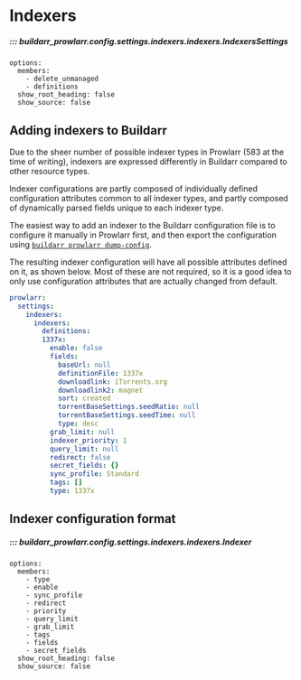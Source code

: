 # Indexers

##### ::: buildarr_prowlarr.config.settings.indexers.indexers.IndexersSettings
    options:
      members:
        - delete_unmanaged
        - definitions
      show_root_heading: false
      show_source: false

## Adding indexers to Buildarr

Due to the sheer number of possible indexer types in Prowlarr (583 at the time of writing),
indexers are expressed differently in Buildarr compared to other resource types.

Indexer configurations are partly composed of individually defined configuration attributes
common to all indexer types, and partly composed of dynamically parsed fields unique to
each indexer type.

The easiest way to add an indexer to the Buildarr configuration file is to
configure it manually in Prowlarr first, and then export the configuration using
[`buildarr prowlarr dump-config`](
../../../index.md#dumping-an-existing-prowlarr-instance-configuration
).

The resulting indexer configuration will have all possible attributes defined on it,
as shown below. Most of these are not required, so it is a good idea to only use
configuration attributes that are actually changed from default.

```yaml
prowlarr:
  settings:
    indexers:
      indexers:
        definitions:
        1337x:
          enable: false
          fields:
            baseUrl: null
            definitionFile: 1337x
            downloadlink: iTorrents.org
            downloadlink2: magnet
            sort: created
            torrentBaseSettings.seedRatio: null
            torrentBaseSettings.seedTime: null
            type: desc
          grab_limit: null
          indexer_priority: 1
          query_limit: null
          redirect: false
          secret_fields: {}
          sync_profile: Standard
          tags: []
          type: 1337x
```

## Indexer configuration format

##### ::: buildarr_prowlarr.config.settings.indexers.indexers.Indexer
    options:
      members:
        - type
        - enable
        - sync_profile
        - redirect
        - priority
        - query_limit
        - grab_limit
        - tags
        - fields
        - secret_fields
      show_root_heading: false
      show_source: false
